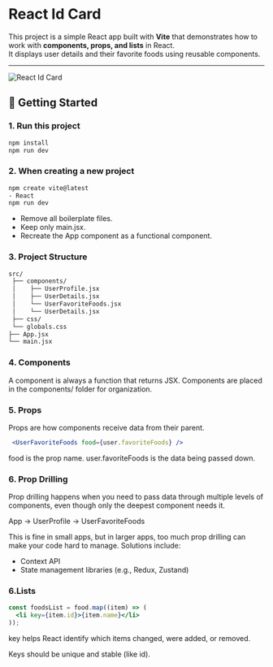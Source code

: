 # React Id Card

This project is a simple React app built with **Vite** that demonstrates how to work with **components, props, and lists** in React.  
It displays user details and their favorite foods using reusable components.

---

![React Id Card](./public/screenshot)

## 🚀 Getting Started

### 1. Run this project
```bash
npm install
npm run dev
```

### 2. When creating a new project
```bash
npm create vite@latest
- React
npm run dev
```
- Remove all boilerplate files.
- Keep only main.jsx.
- Recreate the App component as a functional component.

### 3. Project Structure
```markdown
src/
 ├── components/
 │    ├── UserProfile.jsx
 │    ├── UserDetails.jsx
 │    └── UserFavoriteFoods.jsx
 │    └── UserDetails.jsx
 ├── css/
 └── globals.css
├── App.jsx
└── main.jsx
```

### 4. Components
A component is always a function that returns JSX.
Components are placed in the components/ folder for organization.

### 5. Props
Props are how components receive data from their parent.

```jsx
 <UserFavoriteFoods food={user.favoriteFoods} />
```

food is the prop name.
user.favoriteFoods is the data being passed down.

### 6. Prop Drilling
Prop drilling happens when you need to pass data through multiple levels of components, even though only the deepest component needs it.

App → UserProfile → UserFavoriteFoods

This is fine in small apps, but in larger apps, too much prop drilling can make your code hard to manage.
Solutions include:

- Context API
- State management libraries (e.g., Redux, Zustand)

### 6.Lists
```jsx
const foodsList = food.map((item) => (
  <li key={item.id}>{item.name}</li>
));
```

<p>key helps React identify which items changed, were added, or removed.</p>
<p>Keys should be unique and stable (like id).</p>

